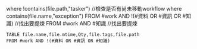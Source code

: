 where !contains(file.path,"tasker")  //檢查是否有尚未移動workflow
where contains(file.name,"exception") 
FROM #work AND !(#資料 OR #資訊 OR #知識)  //找出要提煉
FROM #work AND #知識 //找出要提煉
```dataview 
TABLE file.name,file.mtime,Qty,file.tags,file.path
FROM #work AND !(#資料 OR #資訊 OR #知識)


